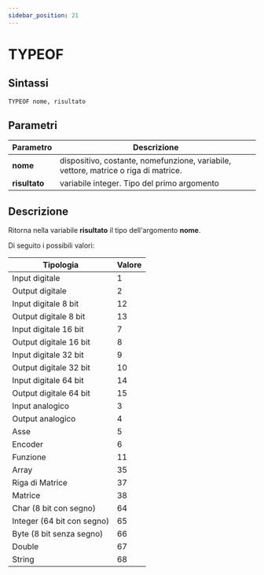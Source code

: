 ```yaml
---
sidebar_position: 21
---
```


# TYPEOF

## Sintassi

  ```
TYPEOF nome, risultato
  ```

## Parametri
|Parametro          | Descrizione                                                                          |                
|-------------------|--------------------------------------------------------------------------------------|
| **nome**          | dispositivo, costante, nomefunzione, variabile, vettore, matrice o riga di matrice.  |         
| **risultato**     | variabile integer. Tipo del primo argomento                                          |              

## Descrizione
Ritorna nella variabile **risultato** il tipo dell'argomento **nome**.

Di seguito i possibili valori:

|Tipologia                      | Valore   | 
|-------------------------------|----------|
| Input digitale                | 1        |
| Output digitale               | 2        |
| Input digitale 8 bit          | 12       |
| Output digitale 8 bit         | 13       |
| Input digitale 16 bit         | 7        |
| Output digitale 16 bit        | 8        |
| Input digitale 32 bit         | 9        |
| Output digitale 32 bit        | 10       |
| Input digitale 64 bit         | 14       |
| Output digitale 64 bit        | 15       |
| Input analogico               | 3        |
| Output analogico              | 4        |
| Asse                          | 5        |
| Encoder                       | 6        |
| Funzione                      | 11       |
| Array                         | 35       |
| Riga di Matrice               | 37       |
| Matrice                       | 38       |
| Char (8 bit con segno)        | 64       |
| Integer (64 bit con segno)    | 65       |
| Byte (8 bit senza segno)      | 66       |
| Double                        | 67       |
| String                        | 68       |
